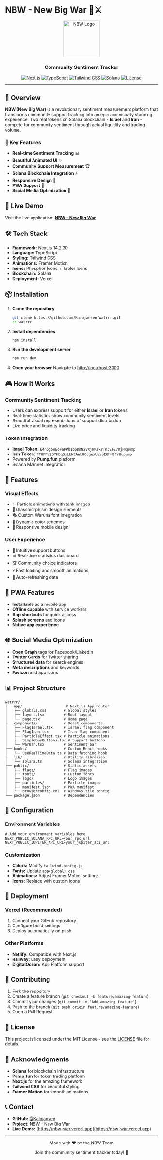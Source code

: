 # NBW - New Big War 🚀⚔️

<div align="center">
  <img src="public/logo/nbw-logo.png" alt="NBW Logo" width="120" height="120" />
  
  ### Community Sentiment Tracker
  
  [![Next.js](https://img.shields.io/badge/Next.js-14.2.30-black?style=for-the-badge&logo=next.js)](https://nextjs.org/)
  [![TypeScript](https://img.shields.io/badge/TypeScript-5.0-blue?style=for-the-badge&logo=typescript)](https://www.typescriptlang.org/)
  [![Tailwind CSS](https://img.shields.io/badge/Tailwind_CSS-3.3-38B2AC?style=for-the-badge&logo=tailwind-css)](https://tailwindcss.com/)
  [![Solana](https://img.shields.io/badge/Solana-1.0-9945FF?style=for-the-badge&logo=solana)](https://solana.com/)
  [![License](https://img.shields.io/badge/License-MIT-green?style=for-the-badge)](LICENSE)
</div>

---

## 🌟 Overview

**NBW (New Big War)** is a revolutionary sentiment measurement platform that transforms community support tracking into an epic and visually stunning experience. Two real tokens on Solana blockchain - **Israel** and **Iran** - compete for community sentiment through actual liquidity and trading volume.

### 🎯 Key Features

- **Real-time Sentiment Tracking** 📊
- **Beautiful Animated UI** ✨
- **Community Support Measurement** 🏆
- **Solana Blockchain Integration** ⚡
- **Responsive Design** 📱
- **PWA Support** 📲
- **Social Media Optimization** 📢

## 🚀 Live Demo

Visit the live application: **[NBW - New Big War](https://nbw-war.vercel.app)**

## 🛠️ Tech Stack

- **Framework:** Next.js 14.2.30
- **Language:** TypeScript
- **Styling:** Tailwind CSS
- **Animations:** Framer Motion
- **Icons:** Phosphor Icons + Tabler Icons
- **Blockchain:** Solana
- **Deployment:** Vercel

## 📦 Installation

1. **Clone the repository**
   ```bash
   git clone https://github.com/Kaiojansen/watrrr.git
   cd watrrr
   ```

2. **Install dependencies**
   ```bash
   npm install
   ```

3. **Run the development server**
   ```bash
   npm run dev
   ```

4. **Open your browser**
   Navigate to [http://localhost:3000](http://localhost:3000)

## 🎮 How It Works

### Community Sentiment Tracking
- Users can express support for either **Israel** or **Iran** tokens
- Real-time statistics show community sentiment levels
- Beautiful visual representations of support distribution
- Live price and liquidity tracking

### Token Integration
- **Israel Token:** `E4n5gooEoFaDPb1oSDmN2VXjWKekrTn3EFE7KjNKpump`
- **Iran Token:** `FTUFPc23YHBqSuLLNEAwLUCcgexUizpEGhN9FrUupump`
- Powered by **Pump.fun** platform
- Solana Mainnet integration

## 🎨 Features

### Visual Effects
- ✨ Particle animations with tank images
- 🌟 Glassmorphism design elements
- 🎭 Custom Waruna font integration
- 🎨 Dynamic color schemes
- 📱 Responsive mobile design

### User Experience
- 🎯 Intuitive support buttons
- 📊 Real-time statistics dashboard
- 🏆 Community choice indicators
- ⚡ Fast loading and smooth animations
- 🔄 Auto-refreshing data

## 📱 PWA Features

- **Installable** as a mobile app
- **Offline capable** with service workers
- **App shortcuts** for quick access
- **Splash screens** and icons
- **Native app experience**

## 🌐 Social Media Optimization

- **Open Graph** tags for Facebook/LinkedIn
- **Twitter Cards** for Twitter sharing
- **Structured data** for search engines
- **Meta descriptions** and keywords
- **Favicon** and app icons

## 📊 Project Structure

```
watrrr/
├── app/                    # Next.js App Router
│   ├── globals.css        # Global styles
│   ├── layout.tsx         # Root layout
│   └── page.tsx           # Home page
├── components/            # React components
│   ├── FlagIsrael.tsx     # Israel flag component
│   ├── FlagIran.tsx       # Iran flag component
│   ├── ParticleEffect.tsx # Particle animations
│   ├── SimpleBuyButtons.tsx # Support buttons
│   └── WarBar.tsx         # Sentiment bar
├── hooks/                 # Custom React hooks
│   └── useRealTimeData.ts # Data fetching hook
├── lib/                   # Utility libraries
│   └── solana.ts          # Solana integration
├── public/                # Static assets
│   ├── flags/             # Flag images
│   ├── fonts/             # Custom fonts
│   ├── logo/              # Logo images
│   ├── particles/         # Particle images
│   ├── manifest.json      # PWA manifest
│   └── browserconfig.xml  # Windows tile config
└── package.json           # Dependencies
```

## 🔧 Configuration

### Environment Variables
```env
# Add your environment variables here
NEXT_PUBLIC_SOLANA_RPC_URL=your_rpc_url
NEXT_PUBLIC_JUPITER_API_URL=your_jupiter_api_url
```

### Customization
- **Colors:** Modify `tailwind.config.js`
- **Fonts:** Update `app/globals.css`
- **Animations:** Adjust Framer Motion settings
- **Icons:** Replace with custom icons

## 🚀 Deployment

### Vercel (Recommended)
1. Connect your GitHub repository
2. Configure build settings
3. Deploy automatically on push

### Other Platforms
- **Netlify:** Compatible with Next.js
- **Railway:** Easy deployment
- **DigitalOcean:** App Platform support

## 🤝 Contributing

1. Fork the repository
2. Create a feature branch (`git checkout -b feature/amazing-feature`)
3. Commit your changes (`git commit -m 'Add amazing feature'`)
4. Push to the branch (`git push origin feature/amazing-feature`)
5. Open a Pull Request

## 📄 License

This project is licensed under the MIT License - see the [LICENSE](LICENSE) file for details.

## 🙏 Acknowledgments

- **Solana** for blockchain infrastructure
- **Pump.fun** for token trading platform
- **Next.js** for the amazing framework
- **Tailwind CSS** for beautiful styling
- **Framer Motion** for smooth animations

## 📞 Contact

- **GitHub:** [@Kaiojansen](https://github.com/Kaiojansen)
- **Project:** [NBW - New Big War](https://github.com/Kaiojansen/watrrr)
- **Live Demo:** [https://nbw-war.vercel.app](https://nbw-war.vercel.app)

---

<div align="center">
  <p>Made with ❤️ by the NBW Team</p>
  <p>Join the community sentiment tracker today! 🚀</p>
</div> 